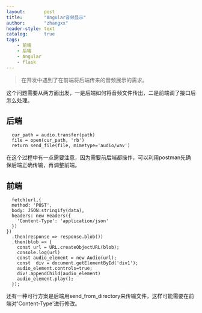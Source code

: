 ```yaml
---
layout:       post
title:        "Angular音频显示"
author:       "zhangxx"
header-style: text
catalog:      true
tags:
    - 前端
    - 后端
    - Angular
    - flask
---
```


> 在开发中遇到了在前端将后端传来的音频展示的需求。


这个问题需要从两方面出发，一是后端如何将音频文件传出，二是前端调了接口后怎么处理。
## 后端 

      cur_path = audio.transfer(path)
      file = open(cur_path, 'rb')
      return send_file(file, mimetype='audio/wav')
在这个过程中有一点需要注意，因为需要前后端都操作，可以利用postman先确保后端正确传输，再调整前端。

## 前端

      fetch(url,{
      method: 'POST',
      body: JSON.stringify(data),
      headers: new Headers({
        'Content-Type': 'application/json'
      })
    })
      .then(response => response.blob())
      .then(blob => {
        const url = URL.createObjectURL(blob);
        console.log(url)
        const audio_element = new Audio(url);
        const  div = document.getElementById('div1');
        audio_element.controls=true;
        div!.appendChild(audio_element)
        audio_element.play();
      });

还有一种可行方案是后端用send_from_directory来传输文件，这样可能需要在前端对'Content-Type'进行修改。
